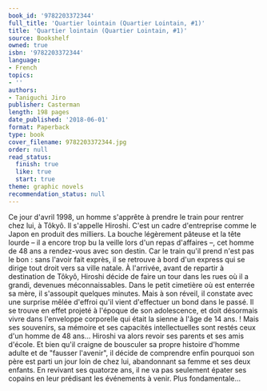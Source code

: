 ```yaml
---
book_id: '9782203372344'
full_title: 'Quartier lointain (Quartier Lointain, #1)'
title: 'Quartier lointain (Quartier Lointain, #1)'
source: Bookshelf
owned: true
isbn: '9782203372344'
language:
- French
topics:
- ''
authors:
- Taniguchi Jiro
publisher: Casterman
length: 198 pages
date_published: '2018-06-01'
format: Paperback
type: book
cover_filename: 9782203372344.jpg
order: null
read_status:
  finish: true
  like: true
  start: true
theme: graphic novels
recommendation_status: null
---
```

Ce jour d'avril 1998, un homme s'apprête à prendre le train pour rentrer chez lui, à Tôkyô. Il s'appelle Hiroshi. C'est un cadre d'entreprise comme le Japon en produit des milliers. La bouche légèrement pâteuse et la tête lourde – il a encore trop bu la veille lors d'un repas d'affaires –, cet homme de 48 ans a rendez-vous avec son destin. Car le train qu'il prend n'est pas le bon : sans l'avoir fait exprès, il se retrouve à bord d'un express qui se dirige tout droit vers sa ville natale. À l'arrivée, avant de repartir à destination de Tôkyô, Hiroshi décide de faire un tour dans les rues où il a grandi, devenues méconnaissables. Dans le petit cimetière où est enterrée sa mère, il s'assoupit quelques minutes. Mais à son réveil, il constate avec une surprise mêlée d'effroi qu'il vient d'effectuer un bond dans le passé. Il se trouve en effet projeté à l'époque de son adolescence, et doit désormais vivre dans l'enveloppe corporelle qui était la sienne à l'âge de 14 ans. ! Mais ses souvenirs, sa mémoire et ses capacités intellectuelles sont restés ceux d'un homme de 48 ans... Hiroshi va alors revoir ses parents et ses amis d'école. Et bien qu'il craigne de bousculer sa propre histoire d'homme adulte et de "fausser l'avenir", il décide de comprendre enfin pourquoi son père est parti un jour loin de chez lui, abandonnant sa femme et ses deux enfants. En revivant ses quatorze ans, il ne va pas seulement épater ses copains en leur prédisant les événements à venir. Plus fondamentale...
